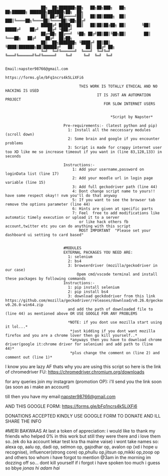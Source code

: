                     ██╗  ██╗███████╗██╗   ██╗██╗███╗   ██╗        ██╗██████╗ ███████╗███████╗██╗  ██╗
                    ██║ ██╔╝██╔════╝██║   ██║██║████╗  ██║       ███║╚════██╗╚════██║╚════██║╚██╗██╔╝
                    █████╔╝ █████╗  ██║   ██║██║██╔██╗ ██║       ╚██║ █████╔╝    ██╔╝    ██╔╝ ╚███╔╝ 
                    ██╔═██╗ ██╔══╝  ╚██╗ ██╔╝██║██║╚██╗██║        ██║ ╚═══██╗   ██╔╝    ██╔╝  ██╔██╗ 
                    ██║  ██╗███████╗ ╚████╔╝ ██║██║ ╚████║███████╗██║██████╔╝   ██║     ██║  ██╔╝ ██╗
                    ╚═╝  ╚═╝╚══════╝  ╚═══╝  ╚═╝╚═╝  ╚═══╝╚══════╝╚═╝╚═════╝    ╚═╝     ╚═╝  ╚═╝  ╚═╝

                                               Email:napster98766@gmail.com
                                           https://forms.gle/bFq1ncrs4k5LiXFi6

                                     THIS WORK IS TOTALLY ETHICAL AND NO HACKING IS USED
                                             IT IS JUST AN AUTOMATION PROJECT
                                                FOR SLOW INTERNET USERS


                                                   *Script by Napster* 

                              Pre-requirements:- (latest python and pip)
                                1: Install all the neccessary modules (scroll down)
                                2: Some brain and google if you encounter problems
                                3: Script is made for crappy internet user too XD like me so increase timeout if you want in (line 83,128,133) in seconds 
                               
                              Instructions:-
                                  1: Add your username,password on loginData list (line 17)
                                  2: Add your moodle url in login page variable (line 15)
                                  3: Add full geckodriver path (line 44) 
                                  4: Dont change script name to yours!! have some respect okay!! nvm you'll do that anyway
                                  5: If you want to see the browser tab remove the options parameter (line 44)
                                  6: Hints are given at specific parts
                                  7: Feel  free to add modifications like automatic timely execution or upload it to a server
                                     or like hack others fb account,twitter etc you can do anything with this script
                                     MOST IMPORTANT  "Please set your dashboard ui setting to card based"


                              #MODULES
                              EXTERNAL PACKAGES YOU NEED ARE:
                                1: selenium	
                                2: bs4		
                                3: browserdriver (mozilla/geckodriver in our case)
                                    Opem cmd/vscode terminal and install these packages by following commands
                              Instructions:-
                                1: pip install selenium
                                2: pip install bs4
                                3: download geckdodriver from this link https://github.com/mozilla/geckodriver/releases/download/v0.26.0/geckodriver-v0.26.0-win64.zip
                                and add the path of downloaded file to (line 44) as mentioned above OR USE GOOGLE FOR ANY PROBLEMS

                                *NOTE: if you dont use mozilla start using it lol...*
                                 *just kidding if you dont want mozilla firefox and you are a chrome lover then go kill yourself..*
                                 *anyways then you have to download chrome driver(google it:chrome driver for selenium) and add path to (line 44)*
                                 *plus change the comment on (line 2) and comment out (line 1)*



I know you are lazy AF thats why you are using this script so here is the link of chromedriver FU: https://chromedriver.chromium.org/downloads

for any queries join my instagram (promotion OP): i'll send you the link soon (as soon as i make an account)

till then you have my email:napster98766@gmail.com

AND THIS GOOGLE FORM: https://forms.gle/bFq1ncrs4k5LiXFi6

DONATIONS ACCEPTED KINDLY USE GOOGLE FORM TO DONATE AND ILL SHARE THE INFO

#MERI BAKWAAS
At last a token of appreciation: i would like to thank my friends who helped 0% in this work but still they were there and i love them so..(ek do ka account lekar test kra tha maine vaise)
i wont take names so: alexa op, aalu op, dadi op, selmon op, gajodhar op, avalon op (xd i hope u recognise),
influencer(strong core) op,phullu op,jitsun op,mikki op,zoop op and others too whom i have forgot to mention @3am in the morning 
im dozzing off so... dont kill yourself if i forgot
i have spoken too much i guess so bbye
*jonas hi adam hai*
